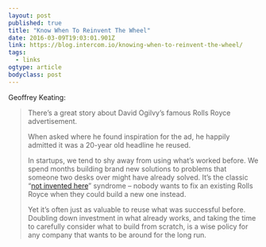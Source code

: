 ```yaml
---
layout: post 
published: true 
title: "Know When To Reinvent The Wheel" 
date: 2016-03-09T19:03:01.901Z 
link: https://blog.intercom.io/knowing-when-to-reinvent-the-wheel/ 
tags:
  - links
ogtype: article 
bodyclass: post 
---
```


Geoffrey Keating:

> There’s a great story about David Ogilvy’s famous Rolls Royce advertisement.
> 
> When asked where he found inspiration for the ad, he happily admitted it was a 20-year old headline he reused.
> 
> In startups, we tend to shy away from using what’s worked before. We spend months building brand new solutions to problems that someone two desks over might have already solved. It’s the classic “[not invented here](https://en.wikipedia.org/wiki/Not_invented_here)” syndrome – nobody wants to fix an existing Rolls Royce when they could build a new one instead.
> 
> Yet it’s often just as valuable to reuse what was successful before. Doubling down investment in what already works, and taking the time to carefully consider what to build from scratch, is a wise policy for any company that wants to be around for the long run.
